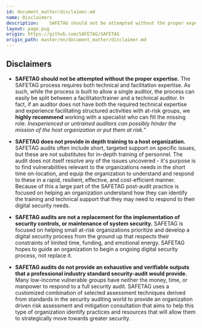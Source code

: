 ```yaml
---
id: document_matter/disclaimer.md
name: Disclaimers
description:    SAFETAG should not be attempted without the proper expertise. The SAFETAG process requires both technical and facilitation expertise. As such, while the process is built to allow a single auditor, the process can...
layout: page.pug
origin: https://github.com/SAFETAG/SAFETAG
origin_path: master/en/document_matter/disclaimer.md
---
```


## Disclaimers

  * **SAFETAG should not be attempted without the proper expertise.** The SAFETAG process requires both technical and facilitation expertise. As such, while the process is built to allow a single auditor, the process can easily be split between a facilitator/trainer and a technical auditor. In fact, if an auditor does not have both the required technical expertise and experience facilitating structured activities with at-risk groups, we **highly recommend** working with a specialist who can fill the missing role. *Inexperienced or untrained auditors can possibly hinder the mission of the host organization or put them at risk.*"

  * **SAFETAG does not provide in depth training to a host organization.** SAFETAG audits often include short, targeted support on specific issues, but these are not substitutes for in-depth training of personnel. The audit does not itself resolve any of the issues uncovered - it's purpose is to find vulnerabilities relevant to the organizations needs in the short time on-location, and equip the organization to understand and respond to these in a rapid, resilient, effective, and cost-efficient manner. Because of this a large part of the SAFETAG post-audit practice is focused on helping an organization understand how they can identify the training and technical support that they may need to respond to their digital security needs.

  * **SAFETAG audits are not a replacement for the implementation of security controls, or maintenance of system security.** SAFETAG is focused on helping small at-risk organizations prioritize and develop a digital security process from the ground up that respects their constraints of limited time, funding, and emotional energy. SAFETAG hopes to guide an organization to begin a ongoing digital security process, not replace it.

  * **SAFETAG audits do not provide an exhaustive and verifiable outputs that a professional industry standard security-audit would provide.** Many low-income vulnerable groups have neither the money, time, or manpower to respond to a full security audit. SAFETAG uses a customized combination of selected assessment techniques derived from standards in the security auditing world to provide an organization driven risk assessment and mitigation consultation that aims to help this type of organization identify practices and resources that will allow them to strategically move towards greater security.


